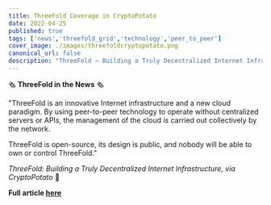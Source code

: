 ```yaml
---
title: ThreeFold Coverage in CryptoPotato
date: 2022-04-25
published: true
tags: ['news','threefold_grid','technology','peer_to_peer']
cover_image: ./images/threefoldcryptopotato.png
canonical_url: false
description: "ThreeFold – Building a Truly Decentralized Internet Infrastructure, via CryptoPotato"
---
```


🗞 **ThreeFold in the News** 🗞

"ThreeFold is an innovative Internet infrastructure and a new cloud paradigm. By using peer-to-peer technology to operate without centralized servers or APIs, the management of the cloud is carried out collectively by the network.

ThreeFold is open-source, its design is public, and nobody will be able to own or control ThreeFold."

*ThreeFold: Building a Truly Decentralized Internet Infrastructure, via CryptoPotato* 🥔

**Full article [here](https://cryptopotato.com/threefold-building-a-truly-decentralized-internet-infrastructure/)**